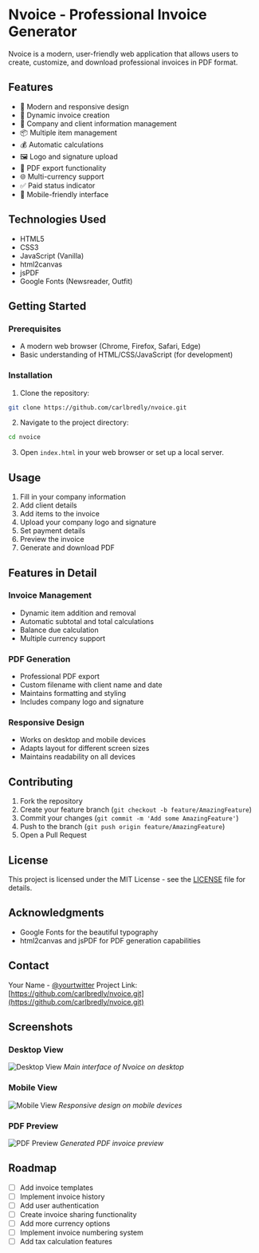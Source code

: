 # Nvoice - Professional Invoice Generator

Nvoice is a modern, user-friendly web application that allows users to create, customize, and download professional invoices in PDF format.

## Features

- 🎨 Modern and responsive design
- 📝 Dynamic invoice creation
- 💼 Company and client information management
- 📦 Multiple item management
- 💰 Automatic calculations
- 🖼️ Logo and signature upload
- 📄 PDF export functionality
- 🌐 Multi-currency support
- ✅ Paid status indicator
- 📱 Mobile-friendly interface

## Technologies Used

- HTML5
- CSS3
- JavaScript (Vanilla)
- html2canvas
- jsPDF
- Google Fonts (Newsreader, Outfit)

## Getting Started

### Prerequisites

- A modern web browser (Chrome, Firefox, Safari, Edge)
- Basic understanding of HTML/CSS/JavaScript (for development)

### Installation

1. Clone the repository:
```bash
git clone https://github.com/carlbredly/nvoice.git
```

2. Navigate to the project directory:
```bash
cd nvoice
```

3. Open `index.html` in your web browser or set up a local server.

## Usage

1. Fill in your company information
2. Add client details
3. Add items to the invoice
4. Upload your company logo and signature
5. Set payment details
6. Preview the invoice
7. Generate and download PDF

## Features in Detail

### Invoice Management
- Dynamic item addition and removal
- Automatic subtotal and total calculations
- Balance due calculation
- Multiple currency support

### PDF Generation
- Professional PDF export
- Custom filename with client name and date
- Maintains formatting and styling
- Includes company logo and signature

### Responsive Design
- Works on desktop and mobile devices
- Adapts layout for different screen sizes
- Maintains readability on all devices

## Contributing

1. Fork the repository
2. Create your feature branch (`git checkout -b feature/AmazingFeature`)
3. Commit your changes (`git commit -m 'Add some AmazingFeature'`)
4. Push to the branch (`git push origin feature/AmazingFeature`)
5. Open a Pull Request

## License

This project is licensed under the MIT License - see the [LICENSE](LICENSE) file for details.

## Acknowledgments

- Google Fonts for the beautiful typography
- html2canvas and jsPDF for PDF generation capabilities


## Contact

Your Name - [@yourtwitter](https://twitter.com/yourtwitter)
Project Link: [https://github.com/carlbredly/nvoice.git](https://github.com/carlbredly/nvoice.git)

## Screenshots

### Desktop View
![Desktop View](screenshots/desktop.png)
*Main interface of Nvoice on desktop*

### Mobile View
![Mobile View](screenshots/mobile.png)
*Responsive design on mobile devices*

### PDF Preview
![PDF Preview](screenshots/pdf-preview.png)
*Generated PDF invoice preview*



## Roadmap

- [ ] Add invoice templates
- [ ] Implement invoice history
- [ ] Add user authentication
- [ ] Create invoice sharing functionality
- [ ] Add more currency options
- [ ] Implement invoice numbering system
- [ ] Add tax calculation features 

